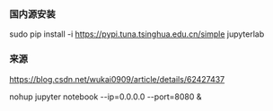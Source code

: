 ### 国内源安装
sudo pip install -i https://pypi.tuna.tsinghua.edu.cn/simple jupyterlab

### 来源
https://blog.csdn.net/wukai0909/article/details/62427437

nohup jupyter notebook --ip=0.0.0.0 --port=8080 &